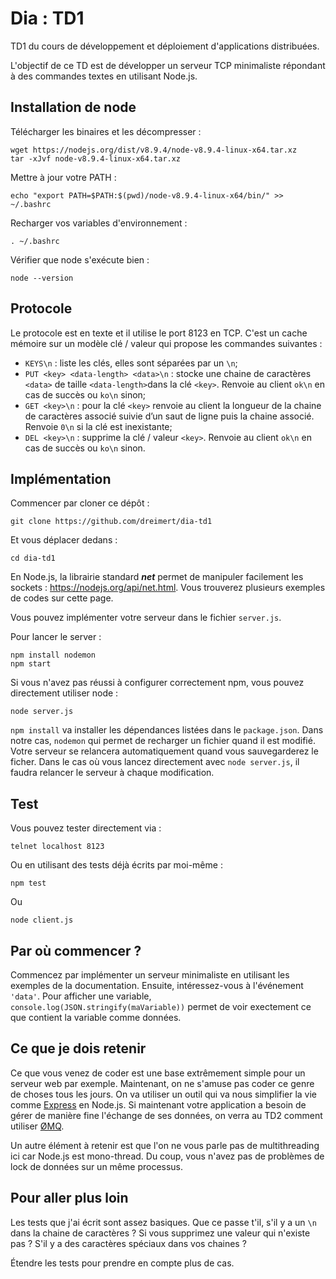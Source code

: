 # Dia : TD1

TD1 du cours de développement et déploiement d'applications distribuées.

L'objectif de ce TD est de développer un serveur TCP minimaliste répondant à des commandes textes en utilisant Node.js.

## Installation de node

Télécharger les binaires et les décompresser :

    wget https://nodejs.org/dist/v8.9.4/node-v8.9.4-linux-x64.tar.xz
    tar -xJvf node-v8.9.4-linux-x64.tar.xz
    
Mettre à jour votre PATH :

    echo "export PATH=$PATH:$(pwd)/node-v8.9.4-linux-x64/bin/" >> ~/.bashrc

Recharger vos variables d'environnement :

    . ~/.bashrc

Vérifier que node s'exécute bien :

    node --version

## Protocole

Le protocole est en texte et il utilise le port 8123 en TCP. C'est un cache mémoire sur un modèle clé / valeur qui propose les commandes suivantes :

* `KEYS\n` : liste les clés, elles sont séparées par un `\n`;
* `PUT <key> <data-length> <data>\n` : stocke une chaine de caractères `<data>` de taille `<data-length>`dans la clé `<key>`. Renvoie au client `ok\n` en cas de succès ou `ko\n` sinon;
* `GET <key>\n` : pour la clé `<key>` renvoie au client la longueur de la chaine de caractères associé suivie d’un saut de ligne puis la chaine associé. Renvoie `0\n` si la clé est inexistante;
* `DEL <key>\n` : supprime la clé / valeur `<key>`. Renvoie au client `ok\n` en cas de succès ou `ko\n` sinon.

## Implémentation

Commencer par cloner ce dépôt :

    git clone https://github.com/dreimert/dia-td1
    
Et vous déplacer dedans :

    cd dia-td1

En Node.js, la librairie standard ***net*** permet de manipuler facilement les sockets : https://nodejs.org/api/net.html. Vous trouverez plusieurs exemples de codes sur cette page.

Vous pouvez implémenter votre serveur dans le fichier `server.js`.

Pour lancer le server :

    npm install nodemon
    npm start
    
Si vous n'avez pas réussi à configurer correctement npm, vous pouvez directement utiliser node :

    node server.js

`npm install` va installer les dépendances listées dans le `package.json`. Dans notre cas, `nodemon` qui permet de recharger un fichier quand il est modifié. Votre serveur se relancera automatiquement quand vous sauvegarderez le ficher. Dans le cas où vous lancez directement avec `node server.js`, il faudra relancer le serveur à chaque modification.

## Test

Vous pouvez tester directement via :

    telnet localhost 8123

Ou en utilisant des tests déjà écrits par moi-même :

    npm test
    
Ou

    node client.js
    
## Par où commencer ?

Commencez par implémenter un serveur minimaliste en utilisant les exemples de la documentation. Ensuite, intéressez-vous à l'événement `'data'`. Pour afficher une variable, `console.log(JSON.stringify(maVariable))` permet de voir exectement ce que contient la variable comme données.

## Ce que je dois retenir

Ce que vous venez de coder est une base extrêmement simple pour un serveur web par exemple. Maintenant, on ne s'amuse pas coder ce genre de choses tous les jours. On va utiliser un outil qui va nous simplifier la vie comme [Express](http://expressjs.com/fr/) en Node.js. Si maintenant votre application a besoin de gérer de manière fine l'échange de ses données, on verra au TD2 comment utiliser [ØMQ](http://zeromq.org/).

Un autre élément à retenir est que l'on ne vous parle pas de multithreading ici car Node.js est mono-thread. Du coup, vous n'avez pas de problèmes de lock de données sur un même processus.

## Pour aller plus loin

Les tests que j'ai écrit sont assez basiques. Que ce passe t'il, s'il y a un `\n` dans la chaine de caractères ? Si vous supprimez une valeur qui n'existe pas ? S'il y a des caractères spéciaux dans vos chaines ?

Étendre les tests pour prendre en compte plus de cas.
